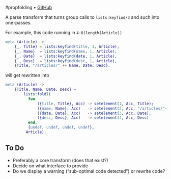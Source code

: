 #propfolding • [GitHub](//github.com/fenollp/propfolding)

A parse transform that turns group calls to `lists:keyfind/3` and such into one-passes.

For example, this code running in `4·O(length(Article))`

```erlang
meta (Article) ->
    {_, Title} = lists:keyfind(title, 1, Article),
    {_, Name}  = lists:keyfind(name, 1, Article),
    {_, Date}  = lists:keyfind(date, 1, Article),
    {_, Desc}  = lists:keyfind(desc, 1, Article),
    {Title, "/articles/" ++ Name, Date, Desc}.
```

will get rewritten into

```erlang
meta (Article) ->
    {Title, Name, Date, Desc} =
        lists:foldl(
          fun
              ({title, Title}, Acc) -> setelement(1, Acc, Title);
              ({name, Name}, Acc)   -> setelement(2, Acc, "/articles/"++Name);
              ({date, Date}, Acc)   -> setelement(3, Acc, Date);
              ({desc, Desc}, Acc)   -> setelement(4, Acc, Desc)
          end,
          {undef, undef, undef, undef},
         Article).
```

<!-- https://gist.github.com/fenollp/11190937 -->
<!-- ```erlang -->
<!-- get (Doc) -> -->
<!--     {Stars, AreaID, CheckinDate, HotelID, Rooms} = -->
<!--         lists:foldl( -->
<!--           fun -->
<!--               ({<<"stars">>, Stars},             Acc) -> setelement(1, Acc, Stars); -->
<!--               ({<<"areaID">>, AreaID},           Acc) -> setelement(2, Acc, AreaID); -->
<!--               ({<<"checkinDate">>, <<Year:4, $-, Month:2, $-, Day:2>>}, Acc) -> -->
<!--                   setelement(3, Acc, binary_to_integer(<<Year/binary, Month/binary, Day/binary>>)); -->
<!--               ({<<"hotelID">>, HotelID},         Acc) -> setelement(4, Acc, HotelID); -->
<!--               ({<<"rooms">>, Rooms},             Acc) -> setelement(5, Acc, Rooms) -->
<!--           end, -->
<!--           {undef, undef, undef, undef, undef}, -->
<!--           Doc), -->
<!--     %% blablabla -->
<!--     ok. -->
<!-- ``` -->


## To Do

* Preferably a core transform (does that exist?)
* Decide on what interface to provide
* Do we display a warning (“sub-optimal code detected”) or rewrite code?
